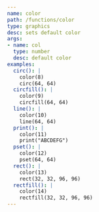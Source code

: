 ```yaml
---
name: color
path: /functions/color
type: graphics
desc: sets default color
args:
- name: col
  type: number
  desc: default color
examples:
  circ(): |
    color(8)
    circ(64, 64)
  circfill(): |
    color(9)
    circfill(64, 64)
  line(): |
    color(10)
    line(64, 64)
  print(): |
    color(11)
    print("ABCDEFG")
  pset(): |
    color(12)
    pset(64, 64)
  rect(): |
    color(13)
    rect(32, 32, 96, 96)
  rectfill(): |
    color(14)
    rectfill(32, 32, 96, 96)
---
```


